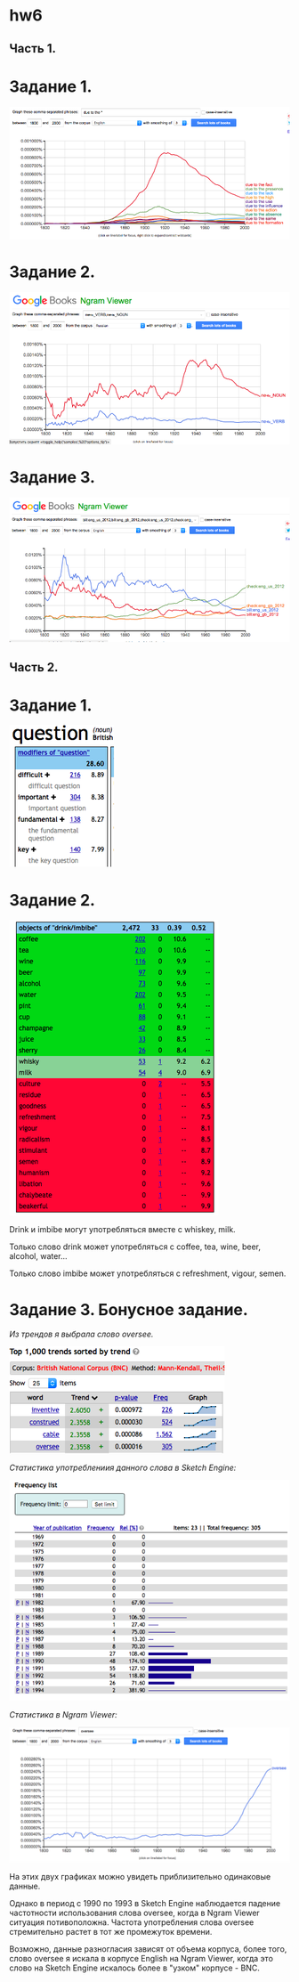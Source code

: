 # hw6

## Часть 1.

# Задание 1.
![alt-текст](https://github.com/SofiyaRastorgueva/hw6/blob/master/%D0%A1%D0%BD%D0%B8%D0%BC%D0%BE%D0%BA%20%D1%8D%D0%BA%D1%80%D0%B0%D0%BD%D0%B0%202018-04-01%20%D0%B2%2020.39.02.png?raw=true)
# Задание 2.
![alt-текст](https://github.com/SofiyaRastorgueva/hw6/blob/master/%D0%A1%D0%BD%D0%B8%D0%BC%D0%BE%D0%BA%20%D1%8D%D0%BA%D1%80%D0%B0%D0%BD%D0%B0%202018-04-01%20%D0%B2%2021.02.25.png?raw=true)
# Задание 3.
![alt-текст](https://github.com/SofiyaRastorgueva/hw6/blob/master/%D0%A1%D0%BD%D0%B8%D0%BC%D0%BE%D0%BA%20%D1%8D%D0%BA%D1%80%D0%B0%D0%BD%D0%B0%202018-04-01%20%D0%B2%2021.17.24.png?raw=true)

## Часть 2.

# Задание 1.

![alt-текст](https://github.com/SofiyaRastorgueva/hw6/blob/master/%D0%A1%D0%BD%D0%B8%D0%BC%D0%BE%D0%BA%20%D1%8D%D0%BA%D1%80%D0%B0%D0%BD%D0%B0%202018-04-01%20%D0%B2%2022.06.04.png?raw=true)

# Задание 2.

![alt-текст](https://github.com/SofiyaRastorgueva/hw6/blob/master/%D0%A1%D0%BD%D0%B8%D0%BC%D0%BE%D0%BA%20%D1%8D%D0%BA%D1%80%D0%B0%D0%BD%D0%B0%202018-04-09%20%D0%B2%2014.52.00.png?raw=true)

Drink и imbibe могут употребляться вместе с whiskey, milk.

Только слово drink может употребляться с coffee, tea, wine, beer, alcohol, water...

Только слово imbibe может употребляться с refreshment, vigour, semen.

# Задание 3. Бонусное задание.

*Из трендов я выбрала слово oversee.*

![alt-текст](https://github.com/SofiyaRastorgueva/hw6/blob/master/%D0%A1%D0%BD%D0%B8%D0%BC%D0%BE%D0%BA%20%D1%8D%D0%BA%D1%80%D0%B0%D0%BD%D0%B0%202018-04-09%20%D0%B2%2014.55.55.png?raw=true)

*Статистика употреблениия данного слова в Sketch Engine:*

![alt-текст](https://github.com/SofiyaRastorgueva/hw6/blob/master/%D0%A1%D0%BD%D0%B8%D0%BC%D0%BE%D0%BA%20%D1%8D%D0%BA%D1%80%D0%B0%D0%BD%D0%B0%202018-04-09%20%D0%B2%2014.58.06.png?raw=true)

*Статистика в Ngram Viewer:*

![alt-текст](https://github.com/SofiyaRastorgueva/hw6/blob/master/%D0%A1%D0%BD%D0%B8%D0%BC%D0%BE%D0%BA%20%D1%8D%D0%BA%D1%80%D0%B0%D0%BD%D0%B0%202018-04-09%20%D0%B2%2015.02.27.png?raw=true)

На этих двух графиках можно увидеть приблизительно одинаковые данные.

Однако в период с 1990 по 1993 в Sketch Engine наблюдается падение частотности использования слова oversee, когда в Ngram Viewer ситуация потивоположна. Частота употребления слова oversee стремительно растет в тот же промежуток времени.

Возможно, данные разногласия зависят от объема корпуса, более того, слово oversee я искала в корпусе English на Ngram Viewer, когда это слово на Sketch Engine искалось более в "узком" корпусе - BNC.

